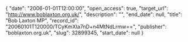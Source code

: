 {
  "date": "2006-01-01T12:00:00", 
  "open_access": true, 
  "target_url": "http://www.boblaxton.org.uk/", 
  "description": "", 
  "end_date": null, 
  "title": "Bob Laxton MP", 
  "record_id": "20060101T120000/TCyKmXIa7nD+n4MtNdLrmw==", 
  "publisher": "boblaxton.org.uk", 
  "slug": 32899345, 
  "start_date": null
}

